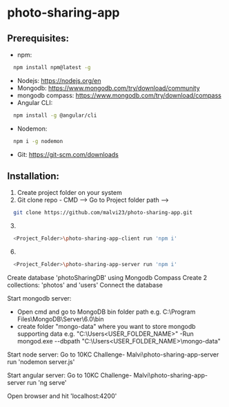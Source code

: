 # photo-sharing-app

## Prerequisites:
- npm: 
```sh
  npm install npm@latest -g
  ```
- Nodejs: https://nodejs.org/en
- Mongodb: https://www.mongodb.com/try/download/community
- mongodb compass: https://www.mongodb.com/try/download/compass
- Angular CLI:
```sh
  npm install -g @angular/cli
  ``` 
- Nodemon:
```sh
  npm i -g nodemon
  ```
- Git: https://git-scm.com/downloads


## Installation:
1. Create project folder on your system
2. Git clone repo - CMD --> Go to Project folder path --> 

```sh
  git clone https://github.com/malvi23/photo-sharing-app.git
  ```
3. 
```sh
  <Project_Folder>\photo-sharing-app-client run 'npm i'
  ```
6. 
```sh
  <Project_Folder>\photo-sharing-app-server run 'npm i'
  ```

Create database 'photoSharingDB' using Mongodb Compass
Create 2 collections: 'photos' and 'users'
Connect the database

Start mongodb server:
- Open cmd and go to MongoDB bin folder path e.g. C:\Program Files\MongoDB\Server\6.0\bin
- create folder "mongo-data" where you want to store mongodb supporting data e.g. "C:\Users\<USER_FOLDER_NAME>\"
-Run mongod.exe --dbpath "C:\Users\<USER_FOLDER_NAME>\mongo-data"

Start node server:
Go to 10KC Challenge- Malvi\photo-sharing-app-server run 'nodemon server.js'

Start angular server:
Go to 10KC Challenge- Malvi\photo-sharing-app-server run 'ng serve'

Open browser and hit 'localhost:4200'
